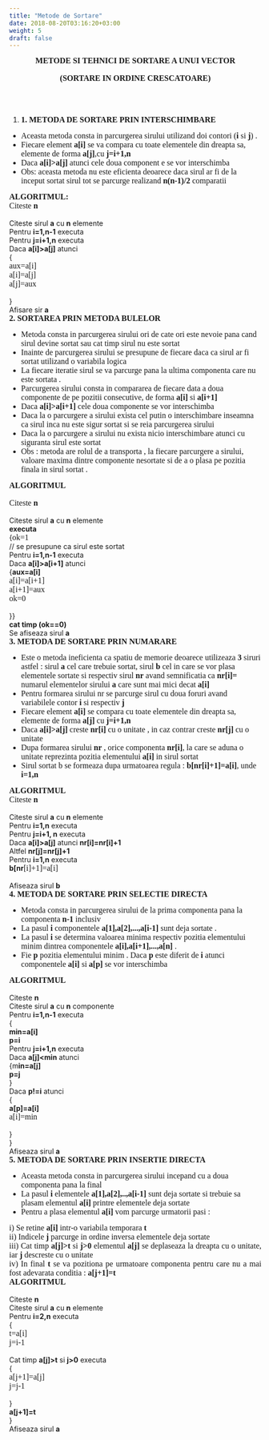 ```yaml
---
title: "Metode de Sortare"
date: 2018-08-20T03:16:20+03:00
weight: 5
draft: false
---
```


<html>
  <body>
    <div class="wiki" id="content_view" style="display: block;">
<span style="display: block; text-align: center;"><span style="display: block; text-align: center;"><strong><span style="font-family: 'Times New Roman',serif; font-size: 12pt;">METODE SI TEHNICI DE SORTARE A UNUI VECTOR</span></strong></span></span><br />
<span style="display: block; text-align: center;"><span style="display: block; text-align: center;"><strong><span style="font-family: 'Times New Roman',serif; font-size: 12pt;">(SORTARE IN ORDINE CRESCATOARE)</span></strong></span></span><br />
<span style="display: block; text-align: center;"><br />
</span><br />
<ol><li><strong><span style="font-family: 'Times New Roman',serif; font-size: 12pt;">1.</span></strong> <strong><span style="font-family: 'Times New Roman',serif; font-size: 12pt;">METODA DE SORTARE PRIN INTERSCHIMBARE</span></strong></li></ol><ul><li><span style="font-family: 'Times New Roman',serif; font-size: 12pt;">Aceasta metoda consta in parcurgerea sirului utilizand doi contori (<strong>i</strong> si <strong>j</strong>) . </span></li><li><span style="font-family: 'Times New Roman',serif; font-size: 12pt;">Fiecare element <strong>a</strong></span><strong><span style="font-family: 'Times New Roman',serif; font-size: 12pt;">[i]</span></strong><span style="font-family: 'Times New Roman',serif; font-size: 12pt;"> se va compara cu toate elementele din dreapta sa, elemente de forma <strong>a[j]</strong>,cu <strong>j=i+1,n</strong></span></li><li><span style="font-family: 'Times New Roman',serif; font-size: 12pt;">Daca <strong>a[i]&gt;a[j]</strong> atunci cele doua component e se vor interschimba</span></li><li><span style="font-family: 'Times New Roman',serif; font-size: 12pt;">Obs: aceasta metoda nu este eficienta deoarece daca sirul ar fi de la inceput sortat sirul tot se parcurge realizand <strong>n(n-1)/2</strong> comparatii </span></li></ul><span style="display: block; text-align: justify;"><strong><span style="font-family: 'Times New Roman',serif; font-size: 12pt;">ALGORITMUL:</span></strong></span><span style="display: block; text-align: justify;"><span style="font-family: 'Times New Roman',serif; font-size: 12pt;">Citeste <strong>n</strong></span></span><br />
Citeste sirul <strong>a</strong> cu <strong>n</strong> elemente<br />
Pentru <strong>i=1,n-1</strong> executa<br />
Pentru <strong>j=i+1,n</strong> executa<br />
Daca <strong>a[i]&gt;a[j]</strong> atunci<br />
{<br />
<span style="display: block; text-align: justify;"><span style="font-family: 'Times New Roman',serif; font-size: 12pt;">aux=a[i]</span></span><span style="display: block; text-align: justify;"><span style="font-family: 'Times New Roman',serif; font-size: 12pt;">a[i]=a[j]</span></span><span style="display: block; text-align: justify;"><span style="font-family: 'Times New Roman',serif; font-size: 12pt;">a[j]=aux</span></span><br />
}<br />
Afisare sir <strong>a</strong><br />
<strong><span style="font-family: 'Times New Roman',serif; font-size: 12pt;">2.</span></strong> <strong><span style="font-family: 'Times New Roman',serif; font-size: 12pt;">SORTAREA PRIN METODA BULELOR</span></strong><br />
<ul><li><span style="font-family: 'Times New Roman',serif; font-size: 12pt;">Metoda consta in parcurgerea sirului ori de cate ori este nevoie pana cand sirul devine sortat sau cat timp sirul nu este sortat</span></li><li><span style="font-family: 'Times New Roman',serif; font-size: 12pt;">Inainte de parcurgerea sirului se presupune de fiecare daca ca sirul ar fi sortat utilizand o variabila logica</span></li><li><span style="font-family: 'Times New Roman',serif; font-size: 12pt;">La fiecare iteratie sirul se va parcurge pana la ultima componenta care nu este sortata .</span></li><li><span style="font-family: 'Times New Roman',serif; font-size: 12pt;">Parcurgerea sirului consta in compararea de fiecare data a doua componente de pe pozitii consecutive, de forma <strong>a[i]</strong> si <strong>a[i+1]</strong></span></li><li><span style="font-family: 'Times New Roman',serif; font-size: 12pt;">Daca <strong>a[i]&gt;a[i+1]</strong> cele doua componente se vor interschimba</span></li><li><span style="font-family: 'Times New Roman',serif; font-size: 12pt;">Daca la o parcurgere a sirului exista cel putin o interschimbare inseamna ca sirul inca nu este sigur sortat si se reia parcurgerea sirului</span></li><li><span style="font-family: 'Times New Roman',serif; font-size: 12pt;">Daca la o parcurgere a sirului nu exista nicio interschimbare atunci cu siguranta sirul este sortat </span></li><li><span style="font-family: 'Times New Roman',serif; font-size: 12pt;">Obs : metoda are rolul de a transporta , la fiecare parcurgere a sirului, valoare maxima dintre componente nesortate si de a o plasa pe pozitia finala in sirul sortat . </span></li></ul><span style="display: block; text-align: justify;"><strong><span style="font-family: 'Times New Roman',serif; font-size: 12pt;">ALGORITMUL</span></strong></span><br />
<span style="display: block; text-align: justify;"><span style="font-family: 'Times New Roman',serif; font-size: 12pt;">Citeste <strong>n</strong></span></span><br />
Citeste sirul <strong>a</strong> cu <strong>n</strong> elemente<br />
<strong>executa</strong><br />
{<span style="font-family: 'Times New Roman',serif; font-size: 12pt;">ok=1</span><br />
// se presupune ca sirul este sortat<br />
Pentru <strong>i=1,n-1</strong> executa<br />
Daca <strong>a[i]&gt;a[i+1]</strong> atunci<br />
{<strong>aux=a[i]</strong><br />
<span style="display: block; text-align: justify;"><span style="font-family: 'Times New Roman',serif; font-size: 12pt;">a[i]=a[i+1]</span></span><span style="display: block; text-align: justify;"><span style="font-family: 'Times New Roman',serif; font-size: 12pt;">a[i+1]=aux</span></span><span style="display: block; text-align: justify;"><span style="font-family: 'Times New Roman',serif; font-size: 12pt;">ok=0</span></span><br />
}}<br />
<strong>cat timp (ok==0)</strong><br />
Se afiseaza sirul <strong>a</strong><br />
<strong><span style="font-family: 'Times New Roman',serif; font-size: 12pt;">3.</span></strong> <strong><span style="font-family: 'Times New Roman',serif; font-size: 12pt;">METODA DE SORTARE PRIN NUMARARE</span></strong><br />
<ul><li><span style="font-family: 'Times New Roman',serif; font-size: 12pt;">Este o metoda ineficienta ca spatiu de memorie deoarece utilizeaza <strong>3</strong> siruri astfel : sirul <strong>a</strong> cel care trebuie sortat, sirul <strong>b</strong> cel in care se vor plasa elementele sortate si respectiv sirul <strong>nr</strong> avand semnificatia ca <strong>nr[i]=</strong> numarul elementelor sirului <strong>a</strong> care sunt mai mici decat <strong>a[i]</strong></span></li><li><span style="font-family: 'Times New Roman',serif; font-size: 12pt;">Pentru formarea sirului nr se parcurge sirul cu doua foruri avand variabilele contor <strong>i</strong> si respectiv <strong>j</strong> </span></li><li><span style="font-family: 'Times New Roman',serif; font-size: 12pt;">Fiecare element <strong>a[i]</strong> se compara cu toate elementele din dreapta sa, elemente de forma <strong>a[j]</strong> cu <strong>j=i+1,n</strong></span></li><li><span style="font-family: 'Times New Roman',serif; font-size: 12pt;">Daca <strong>a[i]&gt;a[j]</strong> creste <strong>nr[i]</strong> cu o unitate , in caz contrar creste <strong>nr[j]</strong> cu o unitate</span></li><li><span style="font-family: 'Times New Roman',serif; font-size: 12pt;">Dupa formarea sirului <strong>nr</strong> , orice componenta <strong>nr[i]</strong>, la care se aduna o unitate reprezinta pozitia elementului <strong>a[i]</strong> in sirul sortat</span></li><li><span style="font-family: 'Times New Roman',serif; font-size: 12pt;">Sirul sortat b se formeaza dupa urmatoarea regula : <strong>b[nr</strong></span><strong><span style="font-family: 'Times New Roman',serif; font-size: 12pt;">[</span></strong><strong><span style="font-family: 'Times New Roman',serif; font-size: 12pt;">i]+1]=a[i]</span></strong><span style="font-family: 'Times New Roman',serif; font-size: 12pt;">, unde <strong>i=1,n</strong></span></li></ul><span style="display: block; text-align: justify;"><strong><span style="font-family: 'Times New Roman',serif; font-size: 12pt;">ALGORITMUL</span></strong></span><span style="display: block; text-align: justify;"><span style="font-family: 'Times New Roman',serif; font-size: 12pt;">Citeste <strong>n</strong></span></span><br />
Citeste sirul <strong>a</strong> cu <strong>n</strong> elemente<br />
Pentru <strong>i=1,n</strong> executa<br />
Pentru <strong>j=i+1, n</strong> executa<br />
Daca <strong>a[i]&gt;a[j]</strong> atunci <strong>nr[i]=nr[i]+1</strong><br />
Altfel <strong>nr[j]=nr[j]+1</strong><br />
Pentru <strong>i=1,n</strong> executa<br />
<strong>b[nr</strong><span style="font-family: 'Times New Roman',serif; font-size: 12pt;">[i]+1]=a[i]</span><br />
<br />
Afiseaza sirul <strong>b</strong><br />
<strong><span style="font-family: 'Times New Roman',serif; font-size: 12pt;">4.</span></strong> <strong><span style="font-family: 'Times New Roman',serif; font-size: 12pt;">METODA DE SORTARE PRIN SELECTIE DIRECTA</span></strong><br />
<ul><li><span style="font-family: 'Times New Roman',serif; font-size: 12pt;">Metoda consta in parcurgerea sirului de la prima componenta pana la componenta <strong>n-1</strong> inclusiv</span></li><li><span style="font-family: 'Times New Roman',serif; font-size: 12pt;">La pasul <strong>i</strong> componentele <strong>a[1],a[2],...,a[i-1]</strong> sunt deja sortate . </span></li><li><span style="font-family: 'Times New Roman',serif; font-size: 12pt;">La pasul <strong>i</strong> se determina valoarea minima respectiv pozitia elementului minim dintrea componentele <strong>a[i],a[i+1],...,a[n]</strong> . </span></li><li><span style="font-family: 'Times New Roman',serif; font-size: 12pt;">Fie <strong>p</strong> pozitia elementului minim . Daca <strong>p</strong> este diferit de <strong>i</strong> atunci componentele <strong>a[i]</strong> si <strong>a[p]</strong> se vor interschimba </span></li></ul><span style="display: block; text-align: justify;"><strong><span style="font-family: 'Times New Roman',serif; font-size: 12pt;">ALGORITMUL</span></strong></span><br />
Citeste <strong>n</strong><br />
Citeste sirul <strong>a</strong> cu <strong>n</strong> componente<br />
Pentru <strong>i=1,n-1</strong> executa<br />
{<br />
<strong>min=a[i]</strong><br />
<strong>p=i</strong><br />
Pentru <strong>j=i+1,n</strong> executa<br />
Daca <strong>a[j]&lt;min</strong> atunci<br />
{m<strong>in=a[j]</strong><br />
<strong>p=j</strong><br />
}<br />
Daca <strong>p!=i</strong> atunci<br />
{<br />
<strong>a[p]=a[i]</strong><br />
<span style="display: block; text-align: justify;"><span style="font-family: 'Times New Roman',serif; font-size: 12pt;">a[i]=min</span></span><br />
}<br />
}<br />
Afiseaza sirul <strong>a</strong><br />
<strong><span style="font-family: 'Times New Roman',serif; font-size: 12pt;">5.</span></strong> <strong><span style="font-family: 'Times New Roman',serif; font-size: 12pt;">METODA DE SORTARE PRIN INSERTIE DIRECTA</span></strong><br />
<ul><li><span style="font-family: 'Times New Roman',serif; font-size: 12pt;">Aceasta metoda consta in parcurgerea sirului incepand cu a doua componenta pana la final</span></li><li><span style="font-family: 'Times New Roman',serif; font-size: 12pt;">La pasul <strong>i</strong> elementele <strong>a[1],a[2],..,a[i-1]</strong> sunt deja sortate si trebuie sa plasam elementul <strong>a[i]</strong> printre elementele deja sortate </span></li><li><span style="font-family: 'Times New Roman',serif; font-size: 12pt;">Pentru a plasa elementul <strong>a[i]</strong> vom parcurge urmatorii pasi :</span></li></ul><span style="display: block; text-align: justify;"><span style="font-family: 'Times New Roman',serif; font-size: 12pt;">i) Se retine <strong>a[i]</strong> intr-o variabila temporara <strong>t</strong></span></span><span style="display: block; text-align: justify;"><span style="font-family: 'Times New Roman',serif; font-size: 12pt;">ii) Indicele <strong>j</strong> parcurge in ordine inversa elementele deja sortate</span></span><span style="display: block; text-align: justify;"><span style="font-family: 'Times New Roman',serif; font-size: 12pt;">iii) Cat timp <strong>a[j]&gt;t</strong> si <strong>j&gt;0</strong> elementul <strong>a[j]</strong> se deplaseaza la dreapta cu o unitate, iar <strong>j</strong> descreste cu o unitate</span></span><span style="display: block; text-align: justify;"><span style="font-family: 'Times New Roman',serif; font-size: 12pt;">iv) In final <strong>t</strong> se va pozitiona pe urmatoare componenta pentru care nu a mai fost adevarata conditia : <strong>a[j+1]=t</strong></span></span><span style="display: block; text-align: justify;"><strong><span style="font-family: 'Times New Roman',serif; font-size: 12pt;">ALGORITMUL</span></strong></span><br />
Citeste <strong>n</strong><br />
Citeste sirul <strong>a</strong> cu <strong>n</strong> elemente<br />
Pentru <strong>i=2,n</strong> executa<br />
{<br />
<span style="display: block; text-align: justify;"><span style="font-family: 'Times New Roman',serif; font-size: 12pt;">t=a[i]</span></span><span style="display: block; text-align: justify;"><span style="font-family: 'Times New Roman',serif; font-size: 12pt;">j=i-1</span></span><br />
Cat timp <strong>a[j]&gt;t</strong> si <strong>j&gt;0</strong> executa<br />
{<br />
<span style="display: block; text-align: justify;"><span style="font-family: 'Times New Roman',serif; font-size: 12pt;">a[j+1]=a[j]</span></span><span style="display: block; text-align: justify;"><span style="font-family: 'Times New Roman',serif; font-size: 12pt;">j=j-1</span></span><br />
}<br />
<strong>a[j+1]=t</strong><br />
}<br />
Afiseaza sirul <strong>a</strong>
    </div>
  </body>
</html>